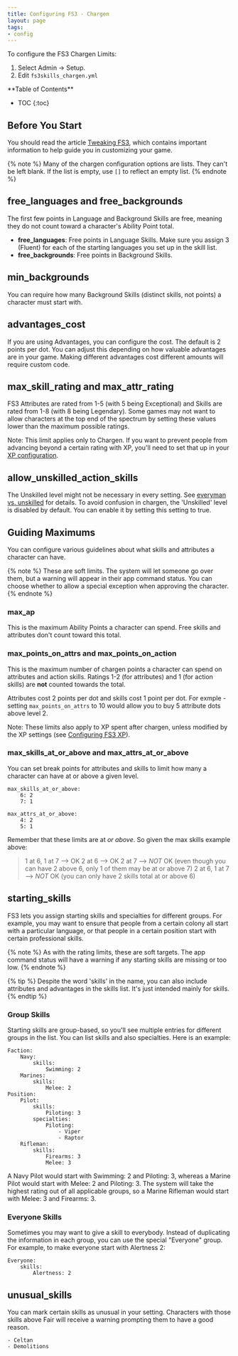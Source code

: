 ```yaml
---
title: Configuring FS3 - Chargen
layout: page
tags:
- config
---
```


To configure the FS3 Chargen Limits:

1. Select Admin -> Setup.
2. Edit `fs3skills_chargen.yml`

<div id="inline_toc" markdown="1">
**Table of Contents**

* TOC
{:toc}
</div>

## Before You Start

You should read the article [Tweaking FS3](http://aresmush.com/fs3/fs3-3/tweaking-fs3.html), which contains important information to help guide you in customizing your game.

{% note %} 
Many of the chargen configuration options are lists.  They can't be left blank.  If the list is empty, use `[]` to reflect an empty list.
{% endnote %}

## free_languages and free_backgrounds

The first few points in Language and Background Skills are free, meaning they do not count toward a character's Ability Point total.  

* **free_languages**: Free points in Language Skills.  Make sure you assign 3 (Fluent) for each of the starting languages you set up in the skill list.
* **free_backgrounds**: Free points in Background Skills.

## min_backgrounds

You can require how many Background Skills (distinct skills, not points) a character must start with.

## advantages_cost

If you are using Advantages, you can configure the cost.  The default is 2 points per dot.  You can adjust this depending on how valuable advantages are in your game.  Making different advantages cost different amounts will require custom code.

## max_skill_rating and max_attr_rating

FS3 Attributes are rated from 1-5 (with 5 being Exceptional) and Skills are rated from 1-8 (with 8 being Legendary).  Some games may not want to allow characters at the top end of the spectrum by setting these values lower than the maximum possible ratings.

Note: This limit applies only to Chargen.  If you want to prevent people from advancing beyond a certain rating with XP, you'll need to set that up in your [XP configuration](/tutorials/config/fs3skills_xp.html).

## allow_unskilled_action_skills

The Unskilled level might not be necessary in every setting.  See [everyman vs. unskilled](/fs3/fs3-3/chargen.html#unskilled) for details.  To avoid confusion in chargen, the 'Unskilled' level is disabled by default.  You can enable it by setting this setting to true.

## Guiding Maximums

You can configure various guidelines about what skills and attributes a character can have. 

{% note %} 
These are soft limits.  The system will let someone go over them, but a warning will appear in their app command status.  You can choose whether to allow a special exception when approving the character.
{% endnote %}

### max_ap

This is the maximum Ability Points a character can spend.  Free skills and attributes don't count toward this total.

### max_points_on_attrs and max_points_on_action

This is the maximum number of chargen points a character can spend on attributes and action skills.  Ratings 1-2 (for attributes) and 1 (for action skills) are **not** counted towards the total.   

Attributes cost 2 points per dot and skills cost 1 point per dot.  For exmple - setting `max_points_on_attrs` to 10 would allow you to buy 5 attribute dots above level 2.

Note: These limits also apply to XP spent after chargen, unless modified by the XP settings (see [Configuring FS3 XP](/tutorials/config/fs3skills_xp.html)).

### max_skills_at_or_above and max_attrs_at_or_above

You can set break points for attributes and skills to limit how many a character can have at or above a given level. 

    max_skills_at_or_above:
        6: 2
        7: 1
    
    max_attrs_at_or_above: 
        4: 2
        5: 1

Remember that these limits are at *or above*.  So given the max skills example above:

> 1 at 6, 1 at 7 --> OK
> 2 at 6 --> OK
> 2 at 7 --> *NOT* OK  (even though you can have 2 above 6, only 1 of them may be at or above 7)
> 2 at 6, 1 at 7 --> *NOT* OK (you can only have 2 skills total at or above 6)

## starting_skills

FS3 lets you assign starting skills and specialties for different groups.  For example, you may want to ensure that people from a certain colony all start with a particular language, or that people in a certain position start with certain professional skills.

{% note %} 
As with the rating limits, these are soft targets.  The app command status will have a warning if any starting skills are missing or too low.
{% endnote %}

{% tip %} 
Despite the word 'skills' in the name, you can also include attributes and advantages in the skills list.  It's just intended mainly for skills.
{% endtip %}

### Group Skills

Starting skills are group-based, so you'll see multiple entries for different groups in the list.  You can list skills and also specialties.  Here is an example:

    Faction:
        Navy:
            skills:
                Swimming: 2
        Marines:
            skills:
                Melee: 2
    Position:
        Pilot:
            skills:
                Piloting: 3
            specialties:
                Piloting:
                    - Viper
                    - Raptor
        Rifleman:
            skills:
                Firearms: 3
                Melee: 3

A Navy Pilot would start with Swimming: 2 and Piloting: 3, whereas a Marine Pilot would start with Melee: 2 and Piloting: 3.  The system will take the highest rating out of all applicable groups, so a Marine Rifleman would start with Melee: 3 and Firearms: 3.

### Everyone Skills

Sometimes you may want to give a skill to everybody.  Instead of duplicating the information in each group, you can use the special "Everyone" group.   For example, to make everyone start with Alertness 2:

    Everyone:
        skills:
            Alertness: 2

## unusual_skills

You can mark certain skills as unusual in your setting.  Characters with those skills above Fair will receive a warning prompting them to have a good reason.

    - Celtan
    - Demolitions